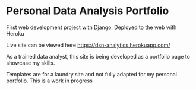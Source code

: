 # Personal Data Analysis Portfolio

First web development project with Django. Deployed to the web with Heroku

Live site can be viewed here  https://dsn-analytics.herokuapp.com/

As a trained data analyst, this site is being developed as a portfolio page to showcase my skills.

Templates are for a laundry site and not fully adapted for my personal portfolio. This is a work in progress 